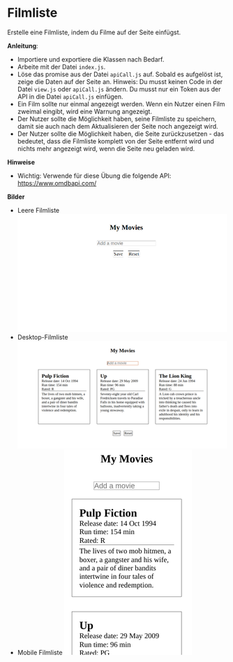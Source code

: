 # Filmliste

Erstelle eine Filmliste, indem du Filme auf der Seite einfügst.

**Anleitung**:
* Importiere und exportiere die Klassen nach Bedarf.
* Arbeite mit der Datei `index.js`.
* Löse das promise aus der Datei `apiCall.js` auf. Sobald es aufgelöst ist, zeige die Daten auf der Seite an. Hinweis: Du musst keinen Code in der Datei `view.js` oder `apiCall.js` ändern. Du musst nur ein Token aus der API in die Datei `apiCall.js` einfügen.
* Ein Film sollte nur einmal angezeigt werden. Wenn ein Nutzer einen Film zweimal eingibt, wird eine Warnung angezeigt.
* Der Nutzer sollte die Möglichkeit haben, seine Filmliste zu speichern, damit sie auch nach dem Aktualisieren der Seite noch angezeigt wird.
* Der Nutzer sollte die Möglichkeit haben, die Seite zurückzusetzen - das bedeutet, dass die Filmliste komplett von der Seite entfernt wird und nichts mehr angezeigt wird, wenn die Seite neu geladen wird.

**Hinweise**
* Wichtig: Verwende für diese Übung die folgende API: https://www.omdbapi.com/

**Bilder**
* Leere Filmliste
![alt text](images/empty-page.png "Reset")
* Desktop-Filmliste
![alt text](images/display-movies.png "Desktop-Filmliste")
* Mobile Filmliste
![alt text](images/mobile.png "Mobile Filmliste")

